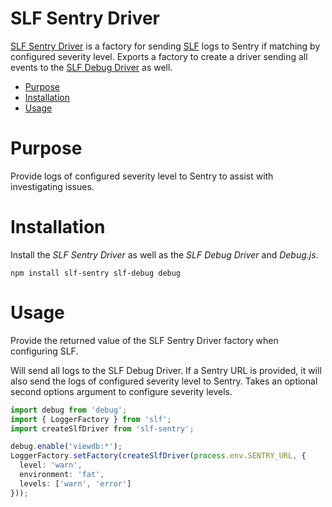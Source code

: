 SLF Sentry Driver
=================

[SLF Sentry Driver](https://github.com/surikaterna/slf-sentry) is a factory for
sending [SLF](https://github.com/surikaterna/slf) logs to Sentry if matching by configured severity level. Exports a
factory to create a driver sending all events to the [SLF Debug Driver](https://github.com/surikaterna/slf-debug) as
well.

* [Purpose](#purpose)
* [Installation](#installation)
* [Usage](#usage)

# Purpose

Provide logs of configured severity level to Sentry to assist with investigating issues.

# Installation

Install the _SLF Sentry Driver_ as well as the _SLF Debug Driver_ and _Debug.js_.

```shell
npm install slf-sentry slf-debug debug
```

# Usage

Provide the returned value of the SLF Sentry Driver factory when configuring SLF.

Will send all logs to the SLF Debug Driver. If a Sentry URL is provided, it will also send the logs of configured
severity level to Sentry. Takes an optional second options argument to configure severity levels.

```typescript
import debug from 'debug';
import { LoggerFactory } from 'slf';
import createSlfDriver from 'slf-sentry';

debug.enable('viewdb:*');
LoggerFactory.setFactory(createSlfDriver(process.env.SENTRY_URL, {
  level: 'warn',
  environment: 'fat',
  levels: ['warn', 'error']
}));
```
